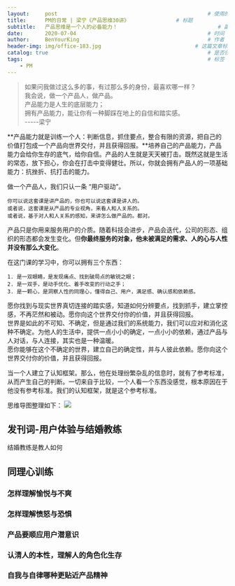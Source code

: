 ```yaml
---
layout:     post                                                # 使用的布局（不需要改）
title:      PM的日常 | 梁宁《产品思维30讲》               # 标题 
subtitle:   产品思维是一个人的必备能力！                                # 副标题
date:       2020-07-04                                          # 时间
author:     BenYourKing                                         # 作者
header-img: img/office-183.jpg                              # 这篇文章标题背景图片
catalog: true                                                   # 是否归档
tags:                                                           # 标签
    - PM
---
```


> 如果问我做过这么多的事，有过那么多的身份，最喜欢哪一样？          
> 我会说，做一个产品人，做产品。            
> 产品能力是人生的底层能力；          
> 拥有产品能力，能让你有一种脚踩在地上的自信和踏实感。        
>                          -----梁宁
  
       
**产品能力就是训练一个人：判断信息，抓住要点，整合有限的资源，把自己的价值打包成一个产品向世界交付，并且获得回报。**培养自己的产品能力，产品能力会给你生存的底气，给你自信。产品的人生就是天天被打击。既然这就是生活的常态，放下担心，你会在打击中变得健壮。所以，你就会拥有产品人的一项基础能力：抗挫折、抗打击的能力。            
                     
做一个产品人，我们只认一条 “用户驱动”。 

```
你可以说这套课是讲产品的，你也可以说这套课是讲人的。                    
或者说，这套课是从产品的专业视角，来看人和人关系的。                         
或者说，基于对人和人关系的感知，来讲怎么做产品的。都对。                      
```
        
产品只是你用来服务用户的介质。随着科技会进步，产品会迭代，公司的形态、组织的形态都会发生变化。但**你最终服务的对象，他未被满足的需求、人的心与人性并没有那么大变化**。
           
在这门课的学习中，你可以拥有三个东西：         
```
1. 是一双眼睛，是发现痛点、找到破局点的敏锐之眼；             
2. 是一双手，是动手优化、着手改变的行动之手；                     
3. 是一颗心，是洞察人性的同理心，懂得自己、用户，满足感、确认感和依赖感。             
```

愿你找到与现实世界真切连接的踏实感，知道如何分辨要点，找到抓手，建立掌控感，不再茫然和被动。愿你向这个世界交付你的价值，并且获得回报。           
世界是如此的不可知、不确定，但是通过我们的系统能力，我们可以应对和消化这种不确定。为他人的生活中，提供一点小小的确定，一点小小的依赖，通过产品与人对话，与人连接，其实也是一种温暖。        
愿你能够在这个不确定的世界，建立自己的确定性，并与人彼此依赖。愿你向这个世界交付你的价值，并且获得回报。          
                
当一个人建立了认知框架。那么，他在处理纷繁杂乱的信息时，就有了参考标准，从而产生自己的判断。一切来自于比较，一个人看一个东西没感觉，根本原因在于他没有参考标准。我们的认知框架，就是这个参考标准。        
             
                            
思维导图整理如下：
![](https://i.loli.net/2020/08/25/rHt7MjdLCqvI8Ap.jpg)              
                    
                    
## 发刊词-用户体验与结婚教练    
结婚教练是教人如何
         
## 同理心训练
### 怎样理解愉悦与不爽
         
### 怎样理解愤怒与恐惧
        
### 产品要顺应用户潜意识
        
### 认清人的本性，理解人的角色化生存
       
### 自我与自律哪种更贴近产品精神
        
        
        
        
        
        
        


















